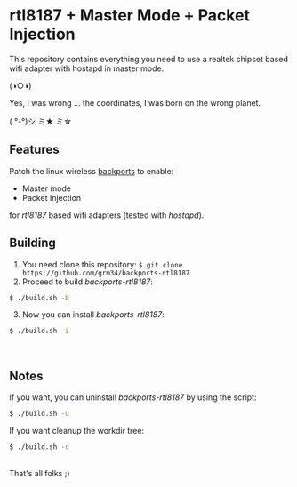 # rtl8187 + Master Mode + Packet Injection

This repository contains everything you need to use a realtek chipset based wifi adapter with hostapd in master mode.

(◑○◑)

Yes, I was wrong ... the coordinates, I was born on the wrong planet.

( °-°)シ ミ★ ミ☆

## Features

Patch the linux wireless [backports](https://backports.wiki.kernel.org/index.php/Main_Page) to enable:

* Master mode
* Packet Injection

for *rtl8187* based wifi adapters (tested with *hostapd*).

## Building

1. You need clone this repository:
`$ git clone https://github.com/grm34/backports-rtl8187`
2. Proceed to build *backports-rtl8187*:
```sh
$ ./build.sh -b
```
3. Now you can install *backports-rtl8187*:
```sh
$ ./build.sh -i
```
<br>

## Notes
If you want, you can uninstall *backports-rtl8187* by using the script:
```sh
$ ./build.sh -u
```
If you want cleanup the workdir tree:
```sh
$ ./build.sh -c
```


<br>
That's all folks ;)

